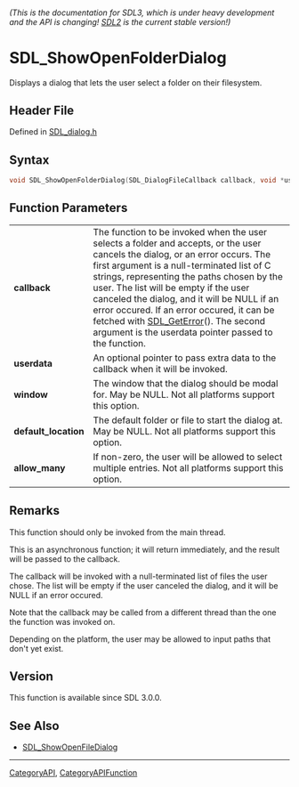 ###### (This is the documentation for SDL3, which is under heavy development and the API is changing! [SDL2](https://wiki.libsdl.org/SDL2/) is the current stable version!)
# SDL_ShowOpenFolderDialog

Displays a dialog that lets the user select a folder on their filesystem.

## Header File

Defined in [SDL_dialog.h](https://github.com/libsdl-org/SDL/blob/main/include/SDL3/SDL_dialog.h)

## Syntax

```c
void SDL_ShowOpenFolderDialog(SDL_DialogFileCallback callback, void *userdata, SDL_Window *window, const char *default_location, SDL_bool allow_many);

```

## Function Parameters

|                          |                                                                                                                                                                                                                                                                                                                                                                                                                                                                                   |
| ------------------------ | --------------------------------------------------------------------------------------------------------------------------------------------------------------------------------------------------------------------------------------------------------------------------------------------------------------------------------------------------------------------------------------------------------------------------------------------------------------------------------- |
| **callback**             | The function to be invoked when the user selects a folder and accepts, or the user cancels the dialog, or an error occurs. The first argument is a null-terminated list of C strings, representing the paths chosen by the user. The list will be empty if the user canceled the dialog, and it will be NULL if an error occured. If an error occured, it can be fetched with [SDL_GetError](SDL_GetError)(). The second argument is the userdata pointer passed to the function. |
| **userdata**             | An optional pointer to pass extra data to the callback when it will be invoked.                                                                                                                                                                                                                                                                                                                                                                                                   |
| **window**               | The window that the dialog should be modal for. May be NULL. Not all platforms support this option.                                                                                                                                                                                                                                                                                                                                                                               |
| **default_location**     | The default folder or file to start the dialog at. May be NULL. Not all platforms support this option.                                                                                                                                                                                                                                                                                                                                                                            |
| **allow_many**           | If non-zero, the user will be allowed to select multiple entries. Not all platforms support this option.                                                                                                                                                                                                                                                                                                                                                                          |

## Remarks

This function should only be invoked from the main thread.

This is an asynchronous function; it will return immediately, and the
result will be passed to the callback.

The callback will be invoked with a null-terminated list of files the user
chose. The list will be empty if the user canceled the dialog, and it will
be NULL if an error occured.

Note that the callback may be called from a different thread than the one
the function was invoked on.

Depending on the platform, the user may be allowed to input paths that
don't yet exist.

## Version

This function is available since SDL 3.0.0.

## See Also

* [SDL_ShowOpenFileDialog](SDL_ShowOpenFileDialog)

----
[CategoryAPI](CategoryAPI), [CategoryAPIFunction](CategoryAPIFunction)

